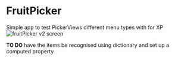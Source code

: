 # FruitPicker
 Simple app to test PickerViews different menu types with for XP
![fruitPicker v2 screen](https://github.com/Yannemal/FruitPicker/assets/56878180/01124daf-fd40-438e-a8af-e3f342a02e53)

**TO DO** have the items be recognised using dictionary and set up a computed property

